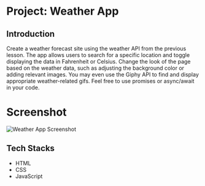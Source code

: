 # Project: Weather App

## Introduction

Create a weather forecast site using the weather API from the previous lesson. The app allows users to search for a specific location and toggle displaying the data in Fahrenheit or Celsius. Change the look of the page based on the weather data, such as adjusting the background color or adding relevant images. You may even use the Giphy API to find and display appropriate weather-related gifs. Feel free to use promises or async/await in your code.

# Screenshot

![Weather App Screenshot](https://github.com/draksham/Weather-APP/assets/123640464/02061f41-5fbf-47fc-a155-0316bb54de73)

## Tech Stacks

- HTML
- CSS
- JavaScript


